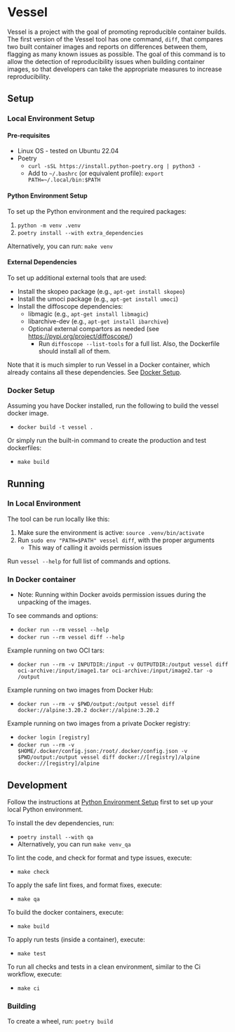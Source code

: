 # Vessel

Vessel is a project with the goal of promoting reproducible container builds. The first version of the Vessel tool has one command, `diff`, that compares two built container images and reports on differences between them, flagging as many known issues as possible. The goal of this command is to allow the detection of reproducibility issues when building container images, so that developers can take the appropriate measures to increase reproducibility.

## Setup

### Local Environment Setup

#### Pre-requisites
* Linux OS - tested on Ubuntu 22.04
* Poetry
    * `curl -sSL https://install.python-poetry.org | python3 -`
    * Add to `~/.bashrc` (or equivalent profile): `export PATH=~/.local/bin:$PATH`

#### Python Environment Setup
To set up the Python environment and the required packages:
1. `python -m venv .venv`
2. `poetry install --with extra_dependencies`

Alternatively, you can run: `make venv`

#### External Dependencies
To set up additional external tools that are used:
* Install the skopeo package (e.g., `apt-get install skopeo`)
* Install the umoci package (e.g., `apt-get install umoci`)
* Install the diffoscope dependencies:
   * libmagic  (e.g., `apt-get install libmagic`)
   * libarchive-dev (e.g., `apt-get install ibarchive`)
   * Optional external compartors as needed (see https://pypi.org/project/diffoscope/)
      * Run `diffoscope --list-tools` for a full list. Also, the Dockerfile
      should install all of them.

Note that it is much simpler to run Vessel in a Docker container, which already contains all these dependencies. See [Docker Setup](#docker-setup).

### Docker Setup

Assuming you have Docker installed, run the following to build the vessel docker image.

* `docker build -t vessel .`

Or simply run the built-in command to create the production and test dockerfiles:

* `make build`

## Running

### In Local Environment
The tool can be run locally like this:

1. Make sure the environment is active: `source .venv/bin/activate`
2. Run `sudo env "PATH=$PATH" vessel diff`, with the proper arguments
   * This way of calling it avoids permission issues

Run `vessel --help` for full list of commands and options.

### In Docker container

* Note: Running within Docker avoids permission issues during the unpacking of the images.

To see commands and options:
* `docker run --rm vessel --help`
* `docker run --rm vessel diff --help`

Example running on two OCI tars:
* `docker run --rm -v INPUTDIR:/input -v OUTPUTDIR:/output vessel diff oci-archive:/input/image1.tar oci-archive:/input/image2.tar -o /output`

Example running on two images from Docker Hub:
* `docker run --rm -v $PWD/output:/output vessel diff docker://alpine:3.20.2 docker://alpine:3.20.2`

Example running on two images from a private Docker registry:
* `docker login [registry]`
* `docker run --rm -v $HOME/.docker/config.json:/root/.docker/config.json -v $PWD/output:/output vessel diff docker://[registry]/alpine docker://[registry]/alpine`

## Development

Follow the instructions at [Python Environment Setup](#python-environment-setup) first to set up your local Python environment.

To install the dev dependencies, run:
* `poetry install --with qa`
* Alternatively, you can run `make venv_qa`

To lint the code, and check for format and type issues, execute:
* `make check`

To apply the safe lint fixes, and format fixes, execute:
* `make qa`

To build the docker containers, execute:
* `make build`

To apply run tests (inside a container), execute:
* `make test`

To run all checks and tests in a clean environment, similar to the Ci workflow, execute:
* `make ci`

### Building

To create a wheel, run: `poetry build`
